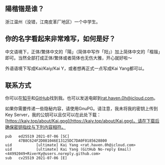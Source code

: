 ## 陽楷锴是谁？

浙江温州（没错，江南皮革厂地区）一个中学生。

## 你的名字看起来非常难写，如何是好？

中文语境下，正体/繁体中文的「陽」（简体中写作「阳」）加上简体中文的「楷锴」即可。当然全部打成正体/繁体或者简体也无伤大雅，开心就好啦～

外语语境下写成Kai/Kaiy/Kai Y，或者想再正式一点写成Kai Yang都可以。

## 联系方式

你可以在[知乎](https://www.zhihu.com/people/SkyYkb)和[GitHub](https://github.com/SkyYkb)找到我。也可以发送电邮到[rat.haven.0h@icloud.com](mailto:rat.haven.0h@icloud.com)。

如果你需要传递一些隐秘内容，请使用GnuPG。请注意，我未将我的密钥上传到Key Server，我的公钥可以且仅可以在此处下载：[https://kaiy.top/about/Kai.gpg](https://kaiy.top/about/Kai.gpg)。请在下载后确保密钥指纹与下列内容相符。

```
pub   ed25519 2021-07-06 [SC]
      47B8C624F2D081046E13125DC7DA0F0185628800
uid           [ultimate] Kai Yang <rat.haven.0h@icloud.com>
uid           [ultimate] Kai Yang (GitHub No-reply Email) <44992049+RiverKy@users.noreply.github.com>
sub   cv25519 2021-07-06 [E]
```
